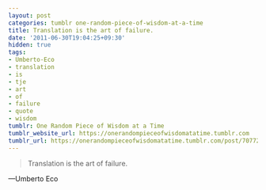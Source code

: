 ```yaml
---
layout: post
categories: tumblr one-random-piece-of-wisdom-at-a-time
title: Translation is the art of failure.
date: '2011-06-30T19:04:25+09:30'
hidden: true
tags:
- Umberto-Eco
- translation
- is
- tje
- art
- of
- failure
- quote
- wisdom
tumblr: One Random Piece of Wisdom at a Time
tumblr_website_url: https://onerandompieceofwisdomatatime.tumblr.com
tumblr_url: https://onerandompieceofwisdomatatime.tumblr.com/post/7077250862/translation-is-the-art-of-failure
---
```

> Translation is the art of failure.

—Umberto Eco&nbsp;

